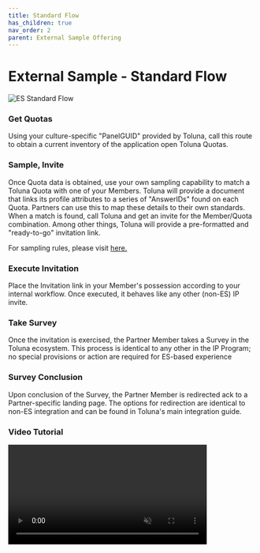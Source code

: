 ```yaml
---
title: Standard Flow
has_children: true
nav_order: 2
parent: External Sample Offering
---
```



# External Sample - Standard Flow

![ES Standard Flow](https://github.com/josh-toluna/tolunaintegratedpaneldocs/blob/master/resources/flows/IP%20Flow%20Diagrams-ES%20Standard%20Flow.png?raw=true)

### Get Quotas

Using your culture-specific "PanelGUID" provided by Toluna, call this route to obtain a current inventory of the application open Toluna Quotas.


### Sample, Invite

Once Quota data is obtained, use your own sampling capability to match a Toluna Quota with one of your Members. Toluna will provide a document that links its profile attributes to a series of "AnswerIDs" found on each Quota. Partners can use this to map these details to their own standards. When a match is found, call Toluna and get an invite for the Member/Quota combination. Among other things, Toluna will provide a pre-formatted and "ready-to-go" invitation link.

For sampling rules, please visit [here.](/externalsample/samplingrules)

### Execute Invitation

Place the Invitation link in your Member's possession according to your internal workflow. Once executed, it behaves like any other (non-ES) IP invite.


### Take Survey

Once the invitation is exercised, the Partner Member takes a Survey in the Toluna ecosystem. This process is identical to any other in the IP Program; no special provisions or action are required for ES-based experience


### Survey Conclusion

Upon conclusion of the Survey, the Partner Member is redirected ack to a Partner-specific landing page. The options for redirection are identical to non-ES integration and can be found in Toluna's main integration guide.

### Video Tutorial

<video class="video-fluid z-depth-1" loop controls muted style="width: 80%;">
  <source src="https://firebasestorage.googleapis.com/v0/b/toluna-ip.appspot.com/o/integration%2Fquick%2Fes-standard.mp4?alt=media&token=dcecfd0e-afa1-4613-a75b-1789db6baa7a" type="video/mp4" />
</video>